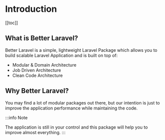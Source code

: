 # Introduction

[[toc]]

## What is Better Laravel?

Better Laravel is a simple, lightweight Laravel Package which allows you to build scalable Laravel Application and is built on top of:
- Modular & Domain Architecture
- Job Driven Architecture
- Clean Code Architecture




## Why Better Laravel?

You may find a lot of modular packages out there, but our intention is just to improve the application performance while maintaining the code.

:::info Note

The application is still in your control and this package will help you to improve almost everything.
:::
